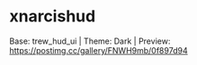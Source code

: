 # xnarcishud
Base: trew_hud_ui | Theme: Dark | Preview: https://postimg.cc/gallery/FNWH9mb/0f897d94
